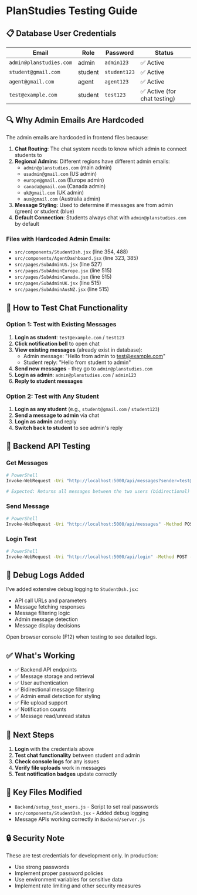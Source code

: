 # PlanStudies Testing Guide

## 📋 Database User Credentials

| Email | Role | Password | Status |
|-------|------|----------|--------|
| `admin@planstudies.com` | admin | `admin123` | ✅ Active |
| `student@gmail.com` | student | `student123` | ✅ Active |
| `agent@gmail.com` | agent | `agent123` | ✅ Active |
| `test@example.com` | student | `test123` | ✅ Active (for chat testing) |

## 🔍 Why Admin Emails Are Hardcoded

The admin emails are hardcoded in frontend files because:

1. **Chat Routing**: The chat system needs to know which admin to connect students to
2. **Regional Admins**: Different regions have different admin emails:
   - `admin@planstudies.com` (main admin)
   - `usadmin@gmail.com` (US admin)
   - `europe@gmail.com` (Europe admin)
   - `canada@gmail.com` (Canada admin)
   - `uk@gmail.com` (UK admin)
   - `aus@gmail.com` (Australia admin)
3. **Message Styling**: Used to determine if messages are from admin (green) or student (blue)
4. **Default Connection**: Students always chat with `admin@planstudies.com` by default

### Files with Hardcoded Admin Emails:
- `src/components/StudentDsh.jsx` (line 354, 488)
- `src/components/AgentDashboard.jsx` (line 323, 385)
- `src/pages/SubAdminUS.jsx` (line 527)
- `src/pages/SubAdminEurope.jsx` (line 515)
- `src/pages/SubAdminCanada.jsx` (line 515)
- `src/pages/SubAdminUK.jsx` (line 515)
- `src/pages/SubAdminAusNZ.jsx` (line 515)

## 🎯 How to Test Chat Functionality

### Option 1: Test with Existing Messages
1. **Login as student**: `test@example.com` / `test123`
2. **Click notification bell** to open chat
3. **View existing messages** (already exist in database):
   - Admin message: "Hello from admin to test@example.com"
   - Student reply: "Hello from student to admin"
4. **Send new messages** - they go to `admin@planstudies.com`
5. **Login as admin**: `admin@planstudies.com` / `admin123` 
6. **Reply to student messages**

### Option 2: Test with Any Student
1. **Login as any student** (e.g., `student@gmail.com` / `student123`)
2. **Send a message to admin** via chat
3. **Login as admin** and reply
4. **Switch back to student** to see admin's reply

## 🔧 Backend API Testing

### Get Messages
```bash
# PowerShell
Invoke-WebRequest -Uri "http://localhost:5000/api/messages?sender=test@example.com&receiver=admin@planstudies.com" -Method GET

# Expected: Returns all messages between the two users (bidirectional)
```

### Send Message
```bash
# PowerShell
Invoke-WebRequest -Uri "http://localhost:5000/api/messages" -Method POST -Headers @{"Content-Type"="application/json"} -Body '{"sender_email":"admin@planstudies.com","receiver_email":"test@example.com","message":"Test message"}'
```

### Login Test
```bash
# PowerShell
Invoke-WebRequest -Uri "http://localhost:5000/api/login" -Method POST -Headers @{"Content-Type"="application/json"} -Body '{"email":"test@example.com","password":"test123"}'
```

## 🐛 Debug Logs Added

I've added extensive debug logging to `StudentDsh.jsx`:
- API call URLs and parameters
- Message fetching responses
- Message filtering logic
- Admin message detection
- Message display decisions

Open browser console (F12) when testing to see detailed logs.

## ✅ What's Working

- ✅ Backend API endpoints
- ✅ Message storage and retrieval
- ✅ User authentication
- ✅ Bidirectional message filtering
- ✅ Admin email detection for styling
- ✅ File upload support
- ✅ Notification counts
- ✅ Message read/unread status

## 🚀 Next Steps

1. **Login** with the credentials above
2. **Test chat functionality** between student and admin
3. **Check console logs** for any issues
4. **Verify file uploads** work in messages
5. **Test notification badges** update correctly

## 📁 Key Files Modified

- `Backend/setup_test_users.js` - Script to set real passwords
- `src/components/StudentDsh.jsx` - Added debug logging
- Message APIs working correctly in `Backend/server.js`

## 🔒 Security Note

These are test credentials for development only. In production:
- Use strong passwords
- Implement proper password policies
- Use environment variables for sensitive data
- Implement rate limiting and other security measures
